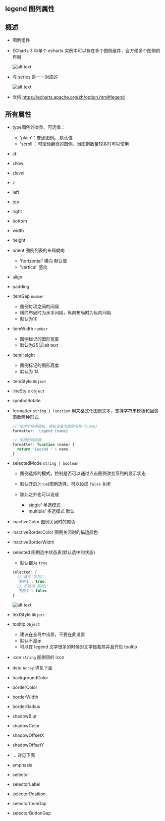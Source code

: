## legend 图列属性

## 概述

+ 图例组件

+ ECharts 3 中单个 echarts 实例中可以存在多个图例组件，会方便多个图例的布局

  ![alt text](images/setOption之图例.png)

+ 与 series 是一一对应的

  ![alt text](images/setOption之series与图例.png)

+ 文档 https://echarts.apache.org/zh/option.html#legend

## 所有属性

+ type图例的类型。可选值：

  + 'plain'：普通图例。 默认值
  + 'scroll'：可滚动翻页的图例。当图例数量较多时可以使用

+ id
+ show
+ zlevel
+ z
+ left
+ top
+ right
+ bottom
+ width
+ height
+ orient 图例列表的布局朝向

  + 'horizontal' 横向 默认值
  + 'vertical' 竖向

+ align
+ padding
+ itemGap `number`

  + 图例每项之间的间隔
  + 横向布局时为水平间隔，纵向布局时为纵向间隔
  + 默认为10

+ itemWidth `number`

  + 图例标记的图形宽度
  + 默认为25
    ![alt text](images/legend之itemWidth.png)

+ itemHeight

  + 图例标记的图形高度
  + 默认为 14

+ itemStyle `Object`
+ lineStyle `Object`
+ symbolRotate
+ formatter `string | Function` 用来格式化图例文本，支持字符串模板和回调函数两种形式

  ```js
  // 使用字符串模板，模板变量为图例名称 {name}
  formatter: 'Legend {name}'

  // 使用回调函数
  formatter: function (name) {
    return 'Legend ' + name;
  }
  ```

+ selectedMode `string | boolean`

  + 图例选择的模式，控制是否可以通过点击图例改变系列的显示状态
  + 默认开启(`true`)图例选择，可以设成 `false` 关闭

  + 除此之外也可以设成

    + 'single' 单选模式
    + 'multiple' 多选模式 默认

+ inactiveColor 图例关闭时的颜色
+ inactiveBorderColor 图例关闭时的描边颜色
+ inactiveBorderWidth

+ selected 图例选中状态表(默认选中的状态)

  + 默认都为 `true`

  ```js
  selected: {
    // 选中'系列1'
    '系列1': true,
    // 不选中'系列2'
    '系列2': false
  }
  ```

    ![alt text](images/legend之selected.png)

+ textStyle `Object`

+ tooltip `Object`

  + 建议在全局中设置，不要在此设置
  + 默认不显示
  + 可以在 legend 文字很多的时候对文字做裁剪并且开启 tooltip

+ icon `string` 图例项的 icon

+ data `Array` 详见下面

+ backgroundColor
+ borderColor
+ borderWidth
+ borderRadius
+ shadowBlur
+ shadowColor
+ shadowOffsetX
+ shadowOffsetY

+ ... 详见下面

+ emphasis
+ selector
+ selectorLabel
+ selectorPosition
+ selectorItemGap
+ selectorButtonGap